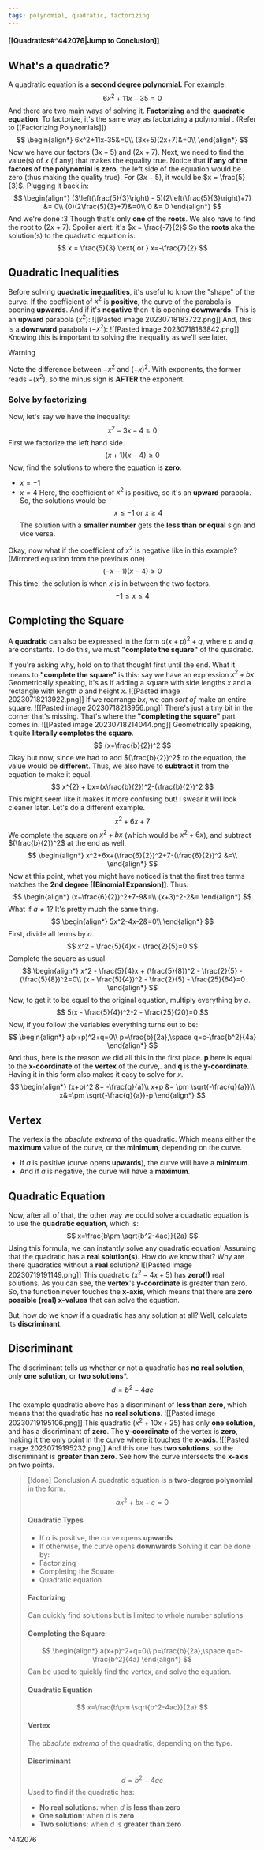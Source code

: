 ```yaml
---
tags: polynomial, quadratic, factorizing
---
```

#### [[Quadratics#^442076|Jump to Conclusion]]
## What's a quadratic?
A quadratic equation is a **second degree polynomial.** 
For example:
$$
6x^2 + 11x - 35 = 0
$$
And there are two main ways of solving it. **Factorizing** and the **quadratic equation**.
To factorize, it's the same way as factorizing a polynomial . (Refer to [[Factorizing Polynomials]])
$$
\begin{align*}
6x^2+11x-35&=0\\
(3x+5)(2x+7)&=0\\
\end{align*}
$$
Now we have our factors $(3x-5)$ and $(2x+7)$. Next, we need to find the value(s) of $x$ (if any) that makes the equality true.
Notice that **if any of the factors of the polynomial is zero**, the left side of the equation would be zero (thus making the quality true).
For $(3x-5)$, it would be $x = \frac{5}{3}$. Plugging it back in:
$$
\begin{align*}
(3\left(\frac{5}{3}\right) - 5)(2\left(\frac{5}{3}\right)+7) &= 0\\
(0)(2\frac{5}{3}+7)&=0\\
0 &= 0
\end{align*}
$$
And we're done :3
Though that's only **one** of the **roots**. We also have to find the root to $(2x+7)$.
Spoiler alert: it's $x = \frac{-7}{2}$
So the **roots** aka the solution(s) to the quadratic equation is:
$$
x = \frac{5}{3} \text{ or } x=-\frac{7}{2}
$$
## Quadratic Inequalities
Before solving **quadratic inequalities**, it's useful to know the "shape" of the curve. If the coefficient of $x^2$ is **positive**, the curve of the parabola is opening **upwards**. And if it's **negative** then it is opening **downwards**.
This is an **upward** parabola ($x^2$):
![[Pasted image 20230718183722.png]]
And, this is a **downward** parabola ($-x^2$):
![[Pasted image 20230718183842.png]]
Knowing this is important to solving the inequality as we'll see later.
> [!warning]
> Note the difference between $-x^2$ and $(-x)^2$. With exponents, the former reads $-(x^2)$, so the minus sign is **AFTER** the exponent.
### Solve by factorizing
Now, let's say we have the inequality:
$$
x^2-3x-4 \geq 0
$$
First we factorize the left hand side.
$$
(x+1)(x-4) \geq 0
$$
Now, find the solutions to where the equation is **zero**.
* $x=-1$
* $x=4$
Here, the coefficient of $x^2$ is positive, so it's an **upward** parabola. So, the solutions would be
$$
x\leq-1 \text{ or } x\geq4
$$
The solution with a **smaller number** gets the **less than or equal** sign and vice versa.

Okay, now what if the coefficient of $x^2$ is negative like in this example? (Mirrored equation from the previous one)
$$
(-x-1)(x-4) \geq 0
$$
This time, the solution is when $x$ is in between the two factors.
$$
-1\leq x \leq 4
$$
## Completing the Square
A **quadratic** can also be expressed in the form $a(x+p)^2+q$, where $p$ and $q$ are constants. To do this, we must **"complete the square"** of the quadratic.

If you're asking why, hold on to that thought first until the end.
What it means to **"complete the square"** is this: say we have an expression $x^2+bx$. Geometrically speaking, it's as if adding a square with side lengths $x$ and a rectangle with length $b$ and height $x$.
![[Pasted image 20230718213922.png]]
If we rearrange $bx$, we can *sort of* make an entire square. 
![[Pasted image 20230718213956.png]]
There's just a tiny bit in the corner that's missing. That's where the **"completing the square"** part comes in.
![[Pasted image 20230718214044.png]]
Geometrically speaking, it quite **literally completes the square**.
$$
(x+\frac{b}{2})^2
$$
Okay but now, since we had to add $(\frac{b}{2})^2$ to the equation, the value would be **different**. Thus, we also have to **subtract** it from the equation to make it equal.
$$
x^{2} + bx=(x\frac{b}{2})^2-(\frac{b}{2})^2
$$
This might seem like it makes it more confusing but! I swear it will look cleaner later.
Let's do a different example.
$$
x^2+6x+7
$$
We complete the square on $x^2+bx$ (which would be $x^2+6x$), and subtract $(\frac{b}{2})^2$ at the end as well.
$$
\begin{align*}
x^2+6x+(\frac{6}{2})^2+7-(\frac{6}{2})^2 &=\\
\end{align*}
$$
Now at this point, what you might have noticed is that the first tree terms matches the **2nd degree [[Binomial Expansion]]**. Thus:
$$
\begin{align*}
(x+\frac{6}{2})^2+7-9&=\\
(x+3)^2-2&=
\end{align*}
$$
What if $a \neq 1$? It's pretty much the same thing.
$$
\begin{align*}
5x^2-4x-2&=0\\
\end{align*}
$$
First, divide all terms by $a$.
$$
x^2 - \frac{5}{4}x - \frac{2}{5}=0
$$
Complete the square as usual.
$$
\begin{align*}
x^2 - \frac{5}{4}x + (\frac{5}{8})^2 - \frac{2}{5} - (\frac{5}{8})^2=0\\
(x - \frac{5}{4})^2 - \frac{2}{5} - \frac{25}{64}=0
\end{align*}
$$
Now, to get it to be equal to the original equation, multiply everything by $a$.
$$
5(x - \frac{5}{4})^2-2 - \frac{25}{20}=0
$$
Now, if you follow the variables everything turns out to be:
$$
\begin{align*}
a(x+p)^2+q=0\\
p=\frac{b}{2a},\space q=c-\frac{b^2}{4a}
\end{align*}
$$
And thus, here is the reason we did all this in the first place.
**p** here is equal to the **x-coordinate** of the **vertex** of the curve,. and **q** is the **y-coordinate**. 
Having it in this form also makes it easy to solve for $x$.
$$
\begin{align*}
(x+p)^2 &= -\frac{q}{a}\\
x+p &= \pm \sqrt{-\frac{q}{a}}\\
x&=\pm \sqrt{-\frac{q}{a}}-p
\end{align*}
$$
## Vertex
The vertex is the *absolute extrema* of the quadratic. Which means either the **maximum** value of the curve, or the **minimum**, depending on the curve.
* If $a$ is positive (curve opens **upwards**), the curve will have a **minimum**.
* And if $a$ is negative, the curve will have a **maximum**.
## Quadratic Equation
Now, after all of that, the other way we could solve a quadratic equation is to use the **quadratic equation**, which is:
$$
x=\frac{b\pm \sqrt{b^2-4ac}}{2a}
$$
Using this formula, we can instantly solve any quadratic equation! Assuming that the quadratic has a **real solution(s)**. How do we know that? Why are there quadratics without a **real** solution?
![[Pasted image 20230719191149.png]]
This quadratic ($x^2-4x+5$) has **zero(!)** real solutions. As you can see, the **vertex**'s **y-coordinate** is greater than zero. So, the function never touches the **x-axis**, which means that there are **zero possible (real) x-values** that can solve the equation.

But, how do we know if a quadratic has any solution at all? Well, calculate its **discriminant**.
## Discriminant
The discriminant tells us whether or not a quadratic has **no real solution**, only **one solution**, or **two solutions***.
$$
d=b^2-4ac
$$

The example quadratic above has a discriminant of **less than zero**, which means that the quadratic has **no real solutions**. 
![[Pasted image 20230719195106.png]]
This quadratic ($x^2+10x+25$) has only **one solution**, and has a discriminant of **zero**. The **y-coordinate** of the vertex is **zero**, making it the only point in the curve where it touches the **x-axis**.
![[Pasted image 20230719195232.png]]
And this one has **two solutions**, so the discriminant is **greater than zero**. See how the curve intersects the **x-axis** on two points.

> [!done] Conclusion
> A quadratic equation is a **two-degree polynomial** in the form:
> $$
> ax^2+bx+c=0
> $$
> #### Quadratic Types
> * If $a$ is positive, the curve opens **upwards**
> * If otherwise, the curve opens **downwards**
> Solving it can be done by:
> * Factorizing
> * Completing the Square
> * Quadratic equation
> #### Factorizing
> Can quickly find solutions but is limited to whole number solutions.
> #### Completing the Square
> $$
> \begin{align*}
> a(x+p)^2+q=0\\
> p=\frac{b}{2a},\space q=c-\frac{b^2}{4a}
> \end{align*}
> $$
> Can be used to quickly find the vertex, and solve the equation.
> #### Quadratic Equation
> $$
> x=\frac{b\pm \sqrt{b^2-4ac}}{2a}
> $$
> #### Vertex
> The *absolute extrema* of the quadratic, depending on the type.
> #### Discriminant
> $$
> d=b^2-4ac
> $$
> Used to find if the quadratic has:
> * **No real solutions:** when $d$ is **less than zero**
> * **One solution**: when $d$ is **zero**
> * **Two solutions**: when $d$ is **greater than zero**

^442076

